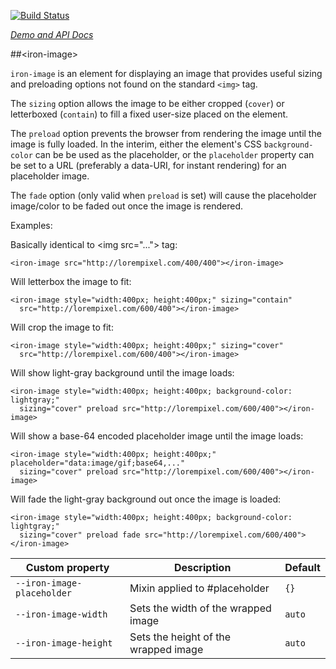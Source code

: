 
<!---

This README is automatically generated from the comments in these files:
iron-image.html

Edit those files, and our readme bot will duplicate them over here!
Edit this file, and the bot will squash your changes :)

-->

[![Build Status](https://travis-ci.org/PolymerElements/iron-image.svg?branch=master)](https://travis-ci.org/PolymerElements/iron-image)

_[Demo and API Docs](https://elements.polymer-project.org/elements/iron-image)_


##&lt;iron-image&gt;


`iron-image` is an element for displaying an image that provides useful sizing and
preloading options not found on the standard `<img>` tag.

The `sizing` option allows the image to be either cropped (`cover`) or
letterboxed (`contain`) to fill a fixed user-size placed on the element.

The `preload` option prevents the browser from rendering the image until the
image is fully loaded.  In the interim, either the element's CSS `background-color`
can be be used as the placeholder, or the `placeholder` property can be
set to a URL (preferably a data-URI, for instant rendering) for an
placeholder image.

The `fade` option (only valid when `preload` is set) will cause the placeholder
image/color to be faded out once the image is rendered.

Examples:

  Basically identical to &lt;img src="..."&gt; tag:

    <iron-image src="http://lorempixel.com/400/400"></iron-image>

  Will letterbox the image to fit:

    <iron-image style="width:400px; height:400px;" sizing="contain"
      src="http://lorempixel.com/600/400"></iron-image>

  Will crop the image to fit:

    <iron-image style="width:400px; height:400px;" sizing="cover"
      src="http://lorempixel.com/600/400"></iron-image>

  Will show light-gray background until the image loads:

    <iron-image style="width:400px; height:400px; background-color: lightgray;"
      sizing="cover" preload src="http://lorempixel.com/600/400"></iron-image>

  Will show a base-64 encoded placeholder image until the image loads:

    <iron-image style="width:400px; height:400px;" placeholder="data:image/gif;base64,..."
      sizing="cover" preload src="http://lorempixel.com/600/400"></iron-image>

  Will fade the light-gray background out once the image is loaded:

    <iron-image style="width:400px; height:400px; background-color: lightgray;"
      sizing="cover" preload fade src="http://lorempixel.com/600/400"></iron-image>

Custom property | Description | Default
----------------|-------------|----------
`--iron-image-placeholder` | Mixin applied to #placeholder | `{}`
`--iron-image-width` | Sets the width of the wrapped image | `auto`
`--iron-image-height` | Sets the height of the wrapped image | `auto`


